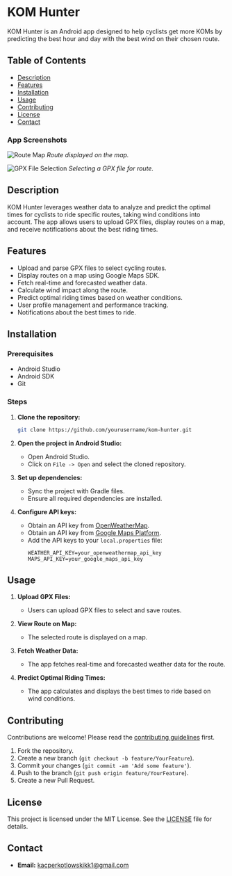 # KOM Hunter

KOM Hunter is an Android app designed to help cyclists get more KOMs by predicting the best hour and day with the best wind on their chosen route.

## Table of Contents

- [Description](#description)
- [Features](#features)
- [Installation](#installation)
- [Usage](#usage)
- [Contributing](#contributing)
- [License](#license)
- [Contact](#contact)

### App Screenshots

![Route Map](images/Route.jpg)
*Route displayed on the map.*

![GPX File Selection](images/SelectGpx.png)
*Selecting a GPX file for route.*

## Description

KOM Hunter leverages weather data to analyze and predict the optimal times for cyclists to ride specific routes, taking wind conditions into account. The app allows users to upload GPX files, display routes on a map, and receive notifications about the best riding times.

## Features

- Upload and parse GPX files to select cycling routes.
- Display routes on a map using Google Maps SDK.
- Fetch real-time and forecasted weather data.
- Calculate wind impact along the route.
- Predict optimal riding times based on weather conditions.
- User profile management and performance tracking.
- Notifications about the best times to ride.

## Installation

### Prerequisites

- Android Studio
- Android SDK
- Git

### Steps

1. **Clone the repository:**
    ```bash
    git clone https://github.com/yourusername/kom-hunter.git
    ```

2. **Open the project in Android Studio:**
    - Open Android Studio.
    - Click on `File -> Open` and select the cloned repository.

3. **Set up dependencies:**
    - Sync the project with Gradle files.
    - Ensure all required dependencies are installed.

4. **Configure API keys:**
    - Obtain an API key from [OpenWeatherMap](https://openweathermap.org/api).
    - Obtain an API key from [Google Maps Platform](https://developers.google.com/maps/documentation/android-sdk/get-api-key).
    - Add the API keys to your `local.properties` file:
      ```properties
      WEATHER_API_KEY=your_openweathermap_api_key
      MAPS_API_KEY=your_google_maps_api_key
      ```

## Usage

1. **Upload GPX Files:**
    - Users can upload GPX files to select and save routes.

2. **View Route on Map:**
    - The selected route is displayed on a map.

3. **Fetch Weather Data:**
    - The app fetches real-time and forecasted weather data for the route.

4. **Predict Optimal Riding Times:**
    - The app calculates and displays the best times to ride based on wind conditions.

## Contributing

Contributions are welcome! Please read the [contributing guidelines](CONTRIBUTING.md) first.

1. Fork the repository.
2. Create a new branch (`git checkout -b feature/YourFeature`).
3. Commit your changes (`git commit -am 'Add some feature'`).
4. Push to the branch (`git push origin feature/YourFeature`).
5. Create a new Pull Request.

## License

This project is licensed under the MIT License. See the [LICENSE](LICENSE) file for details.

## Contact

- **Email:** kacperkotlowskikk1@gmail.com

